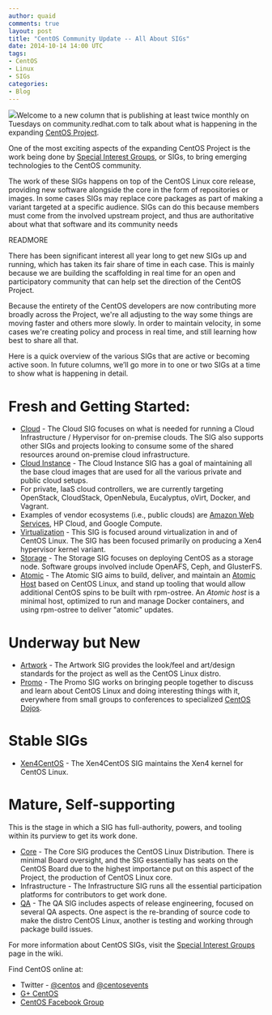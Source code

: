 ```yaml
---
author: quaid
comments: true
layout: post
title: "CentOS Community Update -- All About SIGs"
date: 2014-10-14 14:00 UTC
tags:
- CentOS
- Linux
- SIGs
categories:
- Blog
---
```


<img src="http://community.redhat.com/images/blog/CentOS_200x.png">Welcome to a new column that is publishing at least twice monthly on Tuesdays on community.redhat.com to talk about what is happening in the expanding [CentOS Project](http://www.centos.org).

One of the most exciting aspects of the expanding CentOS Project is the work being done by [Special Interest Groups](http://wiki.centos.org/SpecialInterestGroup/), or SIGs, to bring emerging technologies to the CentOS community.

The work of these SIGs happens on top of the CentOS Linux core release, providing new software alongside the core in the form of repositories or images. In some cases SIGs may replace core packages as part of making a variant targeted at a specific audience. SIGs can do this because members must come from the involved upstream project, and thus are authoritative about what that software and its community needs

READMORE

There has been significant interest all year long to get new SIGs up and running, which has taken its fair share of time in each case. This is mainly because we are building the scaffolding in real time for an open and participatory community that can help set the direction of the CentOS Project.

Because the entirety of the CentOS developers are now contributing more broadly across the Project, we're all adjusting to the way some things are moving faster and others more slowly. In order to maintain velocity, in some cases we're creating policy and process in real time, and still learning how best to share all that.

Here is a quick overview of the various SIGs that are active or becoming active soon. In future columns, we’ll go more in to one or two SIGs at a time to show what is happening in detail.

# Fresh and Getting Started:

 * [Cloud](http://wiki.centos.org/SpecialInterestGroup/Cloud) - The Cloud SIG focuses on what is needed for running a Cloud Infrastructure / Hypervisor for on-premise clouds. The SIG also supports other SIGs and projects looking to consume some of the shared resources around on-premise cloud infrastructure.
 * [Cloud Instance](http://wiki.centos.org/SpecialInterestGroup/CloudInstance) - The Cloud Instance SIG has a goal of maintaining all the base cloud images that are used for all the various private and public cloud setups. 
  * For private, IaaS cloud controllers, we are currently targeting OpenStack, CloudStack, OpenNebula, Eucalyptus, oVirt, Docker, and Vagrant.
  * Examples of vendor ecosystems (i.e., public clouds) are [Amazon Web Services](http://wiki.centos.org/Cloud/AWS), HP Cloud, and Google Compute. 
 * [Virtualization](http://wiki.centos.org/SpecialInterestGroup/Virtualization) - This SIG is focused around virtualization in and of CentOS Linux. The SIG has been focused primarily on producing a Xen4 hypervisor kernel variant.
 * [Storage](http://wiki.centos.org/SpecialInterestGroup/Storage) - The Storage SIG focuses on deploying CentOS as a storage node. Software groups involved include OpenAFS, Ceph, and GlusterFS.
* [Atomic](http://wiki.centos.org/SpecialInterestGroup/Atomic) - The Atomic SIG aims to build, deliver, and maintain an [Atomic Host](http://projectatomic.io) based on CentOS Linux, and stand up tooling that would allow additional CentOS spins to be built with rpm-ostree. An _Atomic host_ is a minimal host, optimized to run and
manage Docker containers, and using rpm-ostree to deliver "atomic" updates.

# Underway but New
 * [Artwork](http://wiki.centos.org/SpecialInterestGroup/Artwork) - The Artwork SIG provides the look/feel and art/design standards for the project as well as the CentOS Linux distro.
 * [Promo](http://wiki.centos.org/SpecialInterestGroup/Promo) - The Promo SIG works on bringing people together to discuss and learn about CentOS Linux and doing interesting things with it, everywhere from small groups to conferences to specialized [CentOS Dojos](https://wiki.centos.org/Events/Dojo).

# Stable SIGs
 * [Xen4CentOS](http://wiki.centos.org/Manuals/ReleaseNotes/Xen4-01) - The Xen4CentOS SIG maintains the Xen4 kernel for CentOS Linux.

# Mature, Self-supporting 

This is the stage in which a SIG has full-authority, powers, and tooling within its purview to get its work done.

 * [Core](http://wiki.centos.org/SpecialInterestGroup/Core) - The Core SIG produces the CentOS Linux Distribution. There is minimal Board oversight, and the SIG essentially has seats on the CentOS Board due to the highest importance put on this aspect of the Project, the production of CentOS Linux core.
 * Infrastructure - The Infrastructure SIG runs all the essential participation platforms for contributors to get work done.
 * [QA](http://wiki.centos.org/QaWiki) - The QA SIG includes aspects of release engineering, focused on several QA aspects. One aspect is the re-branding of source code to make the distro CentOS Linux, another is testing and working through package build issues.

For more information about CentOS SIGs, visit the [Special Interest Groups](http://wiki.centos.org/SpecialInterestGroup) page in the wiki.

Find CentOS online at:

 * Twitter - [@centos](https://twitter.com/centos) and [@centosevents](https://twitter.com/centosevents)
 * [G+ CentOS](https://plus.google.com/+CentOS/)
 * [CentOS Facebook Group](https://www.facebook.com/groups/centosproject/)